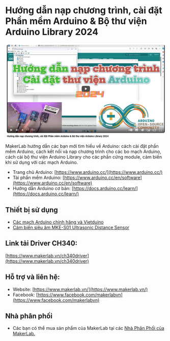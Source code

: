 # Hướng dẫn nạp chương trình, cài đặt Phần mềm Arduino & Bộ thư viện Arduino Library 2024

[![Huong dan su dung Arduino](/image/arduino.png)](https://www.youtube.com/watch?v=yY8ZEi6zzrM)

MakerLab hướng dẫn các bạn mới tìm hiểu về Arduino: cách cài đặt phần mềm Arduino, cách kết nối và nạp chương trình cho các bo mạch Arduino, cách cài bộ thư viện Arduino Library cho các phần cứng module, cảm biến khi sử dụng với các mạch Arduino.
- Trang chủ Arduino: [https://www.arduino.cc/](https://www.arduino.cc/)
- Tải phần mềm Arduino: [https://www.arduino.cc/en/software](https://www.arduino.cc/en/software)
- Hướng dẫn Arduino cơ bản: [https://docs.arduino.cc/learn/](https://docs.arduino.cc/learn/)

## Thiết bị sử dụng
- [Các mạch Arduino chính hãng và Vietduino](https://hshop.vn/collections/arduino)
- [Cảm biến siêu âm MKE-S01 Ultrasonic Distance Sensor](https://www.makerlab.vn/mkes01)

## Link tải Driver CH340:
[https://www.makerlab.vn/ch340driver](https://www.makerlab.vn/ch340driver)

## Hỗ trợ và liên hệ:

- Website: [https://www.makerlab.vn/](https://www.makerlab.vn/)
- Facebook: [https://www.facebook.com/makerlabvn](https://www.facebook.com/makerlabvn)

## Nhà phân phối

- Các bạn có thể mua sản phẩm của MakerLab tại các [Nhà Phân Phối của MakerLab.](https://www.makerlab.vn/distributor/)
